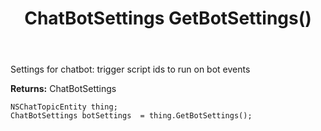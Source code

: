 ﻿---
uid: crmscript_ref_NSChatTopicEntity_GetBotSettings
title: ChatBotSettings GetBotSettings()
intellisense: NSChatTopicEntity.GetBotSettings
keywords: NSChatTopicEntity, GetBotSettings
so.topic: reference
---

Settings for chatbot: trigger script ids to run on bot events

**Returns:** ChatBotSettings


```crmscript
NSChatTopicEntity thing;
ChatBotSettings botSettings  = thing.GetBotSettings();
```


